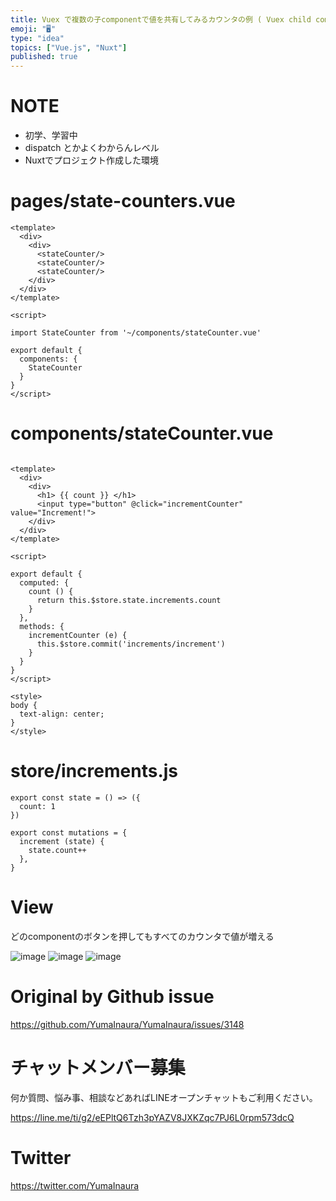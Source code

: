 ```yaml
---
title: Vuex で複数の子componentで値を共有してみるカウンタの例 ( Vuex child component share store 
emoji: "🖥"
type: "idea"
topics: ["Vue.js", "Nuxt"]
published: true
---
```


# NOTE

- 初学、学習中
- dispatch とかよくわからんレベル
- Nuxtでプロジェクト作成した環境

# pages/state-counters.vue



```vue
<template>
  <div>
    <div>
      <stateCounter/>
      <stateCounter/>
      <stateCounter/>
    </div>
  </div>
</template>

<script>

import StateCounter from '~/components/stateCounter.vue'

export default {
  components: {
    StateCounter
  }
}
</script>

```

# components/stateCounter.vue

```vue

<template>
  <div>
    <div>
      <h1> {{ count }} </h1>
      <input type="button" @click="incrementCounter" value="Increment!">
    </div>
  </div>
</template>

<script>

export default {
  computed: {
    count () {
      return this.$store.state.increments.count
    }
  },
  methods: {
    incrementCounter (e) {
      this.$store.commit('increments/increment')
    }
  }
}
</script>

<style>
body {
  text-align: center;
}
</style>

```

# store/increments.js

```vue
export const state = () => ({
  count: 1
})

export const mutations = {
  increment (state) {
    state.count++
  },
}

```

# View

どのcomponentのボタンを押してもすべてのカウンタで値が増える

![image](https://user-images.githubusercontent.com/13635059/81037304-2ea98680-8edd-11ea-9eba-df2d11d33546.png)
![image](https://user-images.githubusercontent.com/13635059/81037305-2f421d00-8edd-11ea-9bb9-7b268f00313f.png)
![image](https://user-images.githubusercontent.com/13635059/81037307-2fdab380-8edd-11ea-88f4-a3e2db299428.png)


# Original by Github issue

https://github.com/YumaInaura/YumaInaura/issues/3148











<!-- Update From Qiita API -->

# チャットメンバー募集


何か質問、悩み事、相談などあればLINEオープンチャットもご利用ください。

https://line.me/ti/g2/eEPltQ6Tzh3pYAZV8JXKZqc7PJ6L0rpm573dcQ





# Twitter


https://twitter.com/YumaInaura


<!-- Update From Qiita API -->


